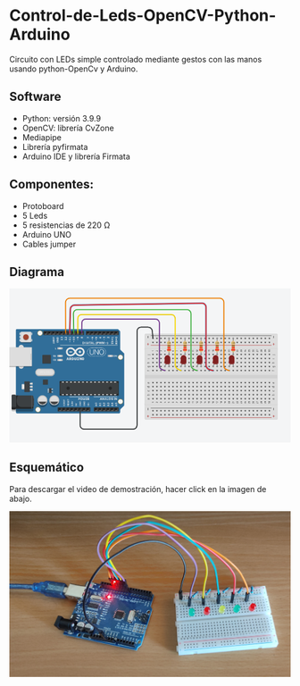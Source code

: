 # Control-de-Leds-OpenCV-Python-Arduino
Circuito con LEDs simple controlado mediante gestos con las manos usando python-OpenCv y Arduino.

## Software 
- Python: versión 3.9.9
- OpenCV: librería CvZone
- Mediapipe
- Librería pyfirmata
- Arduino IDE y librería Firmata 

## Componentes:
- Protoboard
- 5 Leds
- 5 resistencias de 220 Ω
- Arduino UNO
- Cables jumper

## Diagrama

![alt text](./Imagenes/diagrama.PNG)

## Esquemático
Para descargar el video de demostración, hacer click en la imagen de abajo.

[![Watch the video](https://raw.githubusercontent.com/Giancarlo0811/Control-de-Leds-OpenCV-Python-Arduino/main/Imagenes/esquematico.jpg)](https://raw.githubusercontent.com/Giancarlo0811/Control-de-Leds-OpenCV-Python-Arduino/main/Video/demostracion.mp4)
